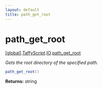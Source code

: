 ```yaml
---
layout: default
title: path_get_root
---
```


# path_get_root

[\[global\]]({{site.baseurl}}/docs/).[TaffyScript]({{site.baseurl}}/docs/TaffyScript/).[IO]({{site.baseurl}}/docs/TaffyScript/IO/).[path_get_root]({{site.baseurl}}/docs/TaffyScript/IO/path_get_root/)

_Gets the root directory of the specified path._

```cs
path_get_root()
```

**Returns:** string
